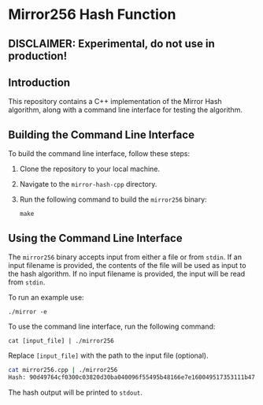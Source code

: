 
# Mirror256 Hash Function

## DISCLAIMER: Experimental, do not use in production!

## Introduction

This repository contains a C++ implementation of the Mirror Hash algorithm, along with a command line interface for testing the algorithm.

## Building the Command Line Interface

To build the command line interface, follow these steps:

1. Clone the repository to your local machine.
2. Navigate to the `mirror-hash-cpp` directory.
3. Run the following command to build the `mirror256` binary:

   ```
   make
   ```

## Using the Command Line Interface

The `mirror256` binary accepts input from either a file or from `stdin`. If an input filename is provided, the contents of the file will be used as input to the hash algorithm. If no input filename is provided, the input will be read from `stdin`.

To run an example use:

```
./mirror -e
```

To use the command line interface, run the following command:

```
cat [input_file] | ./mirror256
```

Replace `[input_file]` with the path to the input file (optional).

```bash
cat mirror256.cpp | ./mirror256
Hash: 90d49764cf0300c03820d30ba040096f55495b48166e7e160049517353111b47
```

The hash output will be printed to `stdout`.

